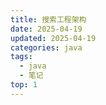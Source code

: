 ```yaml
---
title: 搜索工程架构
date: 2025-04-19
updated: 2025-04-19
categories: java
tags:
  - java
  - 笔记
top: 1
---
```


